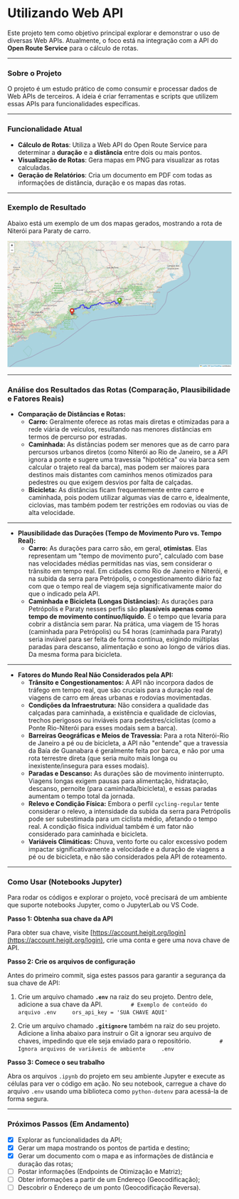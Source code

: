 # Utilizando Web API

Este projeto tem como objetivo principal explorar e demonstrar o uso de diversas Web APIs. Atualmente, o foco está na integração com a API do **Open Route Service** para o cálculo de rotas.

---

### Sobre o Projeto

O projeto é um estudo prático de como consumir e processar dados de Web APIs de terceiros. A ideia é criar ferramentas e scripts que utilizem essas APIs para funcionalidades específicas.

---

### Funcionalidade Atual

* **Cálculo de Rotas**: Utiliza a Web API do Open Route Service para determinar a **duração** e a **distância** entre dois ou mais pontos.
* **Visualização de Rotas**: Gera mapas em PNG para visualizar as rotas calculadas.
* **Geração de Relatórios**: Cria um documento em PDF com todas as informações de distância, duração e os mapas das rotas.

---

### Exemplo de Resultado

Abaixo está um exemplo de um dos mapas gerados, mostrando a rota de Niterói para Paraty de carro.

![Exemplo de rota de Niterói para Paraty de carro](outputs/figures/mapa_driving-car_Paraty.png)

---

### Análise dos Resultados das Rotas (Comparação, Plausibilidade e Fatores Reais)

* **Comparação de Distâncias e Rotas:**
    * **Carro:** Geralmente oferece as rotas mais diretas e otimizadas para a rede viária de veículos, resultando nas menores distâncias em termos de percurso por estradas.
    * **Caminhada:** As distâncias podem ser menores que as de carro para percursos urbanos diretos (como Niterói ao Rio de Janeiro, se a API ignora a ponte e sugere uma travessia "hipotética" ou via barca sem calcular o trajeto real da barca), mas podem ser maiores para destinos mais distantes com caminhos menos otimizados para pedestres ou que exigem desvios por falta de calçadas.
    * **Bicicleta:** As distâncias ficam frequentemente entre carro e caminhada, pois podem utilizar algumas vias de carro e, idealmente, ciclovias, mas também podem ter restrições em rodovias ou vias de alta velocidade.
---
* **Plausibilidade das Durações (Tempo de Movimento Puro vs. Tempo Real):**
    * **Carro:** As durações para carro são, em geral, **otimistas**. Elas representam um "tempo de movimento puro", calculado com base nas velocidades médias permitidas nas vias, sem considerar o trânsito em tempo real. Em cidades como Rio de Janeiro e Niterói, e na subida da serra para Petrópolis, o congestionamento diário faz com que o tempo real de viagem seja significativamente maior do que o indicado pela API.
    * **Caminhada e Bicicleta (Longas Distâncias):** As durações para Petrópolis e Paraty nesses perfis são **plausíveis apenas como tempo de movimento contínuo/líquido**. É o tempo que levaria para cobrir a distância sem parar. Na prática, uma viagem de 15 horas (caminhada para Petrópolis) ou 54 horas (caminhada para Paraty) seria inviável para ser feita de forma contínua, exigindo múltiplas paradas para descanso, alimentação e sono ao longo de vários dias. Da mesma forma para bicicleta.
---
* **Fatores do Mundo Real Não Considerados pela API:**
    * **Trânsito e Congestionamentos:** A API não incorpora dados de tráfego em tempo real, que são cruciais para a duração real de viagens de carro em áreas urbanas e rodovias movimentadas.
    * **Condições da Infraestrutura:** Não considera a qualidade das calçadas para caminhada, a existência e qualidade de ciclovias, trechos perigosos ou inviáveis para pedestres/ciclistas (como a Ponte Rio-Niterói para esses modais sem a barca).
    * **Barreiras Geográficas e Meios de Travessia:** Para a rota Niterói-Rio de Janeiro a pé ou de bicicleta, a API não "entende" que a travessia da Baía de Guanabara é geralmente feita por barca, e não por uma rota terrestre direta (que seria muito mais longa ou inexistente/insegura para esses modais).
    * **Paradas e Descanso:** As durações são de movimento ininterrupto. Viagens longas exigem pausas para alimentação, hidratação, descanso, pernoite (para caminhada/bicicleta), e essas paradas aumentam o tempo total da jornada.
    * **Relevo e Condição Física:** Embora o perfil `cycling-regular` tente considerar o relevo, a intensidade da subida da serra para Petrópolis pode ser subestimada para um ciclista médio, afetando o tempo real. A condição física individual também é um fator não considerado para caminhada e bicicleta.
    * **Variáveis Climáticas:** Chuva, vento forte ou calor excessivo podem impactar significativamente a velocidade e a duração de viagens a pé ou de bicicleta, e não são considerados pela API de roteamento.

---

### Como Usar (Notebooks Jupyter)

Para rodar os códigos e explorar o projeto, você precisará de um ambiente que suporte notebooks Jupyter, como o JupyterLab ou VS Code.

**Passo 1: Obtenha sua chave da API**

Para obter sua chave, visite [https://account.heigit.org/login](https://account.heigit.org/login), crie uma conta e gere uma nova chave de API.

**Passo 2: Crie os arquivos de configuração**

Antes do primeiro commit, siga estes passos para garantir a segurança da sua chave de API:

1.  Crie um arquivo chamado **`.env`** na raiz do seu projeto. Dentro dele, adicione a sua chave da API.
    
    ```
    # Exemplo de conteúdo do arquivo .env
    ors_api_key = 'SUA CHAVE AQUI'
    ```

2.  Crie um arquivo chamado **`.gitignore`** também na raiz do seu projeto. Adicione a linha abaixo para instruir o Git a ignorar seu arquivo de chaves, impedindo que ele seja enviado para o repositório.
    
    ```
    # Ignora arquivos de variáveis de ambiente
    .env
    ```

**Passo 3: Comece o seu trabalho**

Abra os arquivos `.ipynb` do projeto em seu ambiente Jupyter e execute as células para ver o código em ação. No seu notebook, carregue a chave do arquivo `.env` usando uma biblioteca como `python-dotenv` para acessá-la de forma segura.

---

### Próximos Passos (Em Andamento)

* [x] Explorar as funcionalidades da API;
* [x] Gerar um mapa mostrando os pontos de partida e destino;
* [x] Gerar um documento com o mapa e as informações de distância e duração das rotas;
* [ ] Postar informações (Endpoints de Otimização e Matriz);
* [ ] Obter informações a partir de um Endereço (Geocodificação);
* [ ] Descobrir o Endereço de um ponto (Geocodificação Reversa).